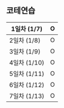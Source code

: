 ## 코테연습

1일차 (1/7) |	O
----------|---|
2일차 (1/8) |	O
3일차 (1/9) |	O
4일차 (1/10) | O	
5일차 (1/11) | O	
6일차 (1/12) | O	
7일차 (1/13) | O	
